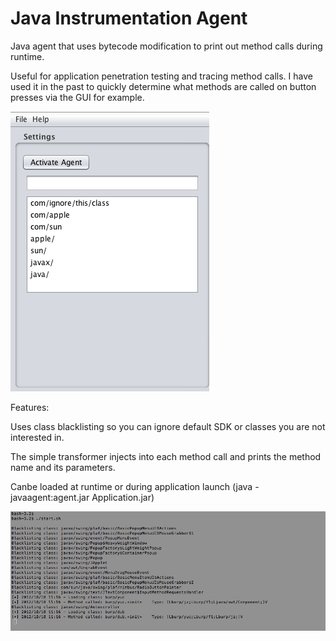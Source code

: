 Java Instrumentation Agent
=================

Java agent that uses bytecode modification to print out method calls during runtime. 

Useful for application penetration testing and tracing method calls. I have used it in the past to quickly determine what methods are called on button presses via the GUI for example.

![Alt text](/main.png)

Features: 

Uses class blacklisting so you can ignore default SDK or classes you are not interested in.

The simple transformer injects into each method call and prints the method name and its parameters.

Canbe loaded at runtime or during application launch (java -javaagent:agent.jar Application.jar)

![Alt text](/main2.png)
